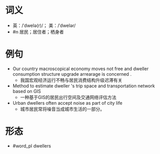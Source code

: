 # 词义
- 英：/ˈdwelə(r)/； 美：/ˈdwelər/
- #n 居民；居住者；栖身者
# 例句
- Our country macroscopical economy moves not free and dweller consumption structure upgrade arrearage is concerned .
	- 我国宏观经济运行不畅与居民消费结构升级迟滞有关
- Method to estimate dweller 's trip space and transportation network based on GIS
	- 一种基于GIS的居民出行空间及交通网络评估方法
- Urban dwellers often accept noise as part of city life
	- 城市居民常将噪音当成城市生活的一部分。
# 形态
- #word_pl dwellers
